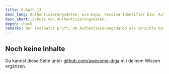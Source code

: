 ```yaml
---
title: O.Auth_13
desc_long: Authentisierungsdaten, wie bspw. Session-Identifier bzw. Authentisierungstoken, MÜSSEN als sensible Daten geschützt werden.
desc_short: Schutz von Authentisierungsdaten.
depth: check
remarks: Der Evaluator prüft, ob Authentisierungsdaten als sensible Daten gemäß den Anforderungen der TR behandelt werden.
---
```


## Noch keine Inhalte

Du kannst diese Seite unter [github.com/awesome-diga](https://github.com/awesome-diga/tr-faq) mit deinem Wissen ergänzen.
